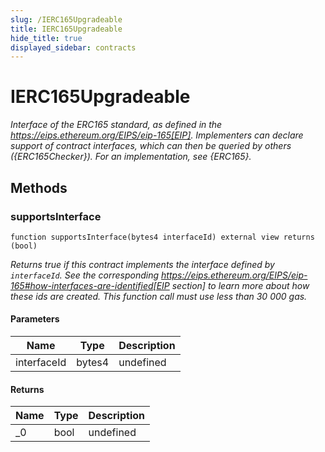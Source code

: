 ```yaml
---
slug: /IERC165Upgradeable
title: IERC165Upgradeable
hide_title: true
displayed_sidebar: contracts
---
```


# IERC165Upgradeable

_Interface of the ERC165 standard, as defined in the https://eips.ethereum.org/EIPS/eip-165[EIP]. Implementers can declare support of contract interfaces, which can then be queried by others ({ERC165Checker}). For an implementation, see {ERC165}._

## Methods

### supportsInterface

```solidity
function supportsInterface(bytes4 interfaceId) external view returns (bool)
```

_Returns true if this contract implements the interface defined by `interfaceId`. See the corresponding https://eips.ethereum.org/EIPS/eip-165#how-interfaces-are-identified[EIP section] to learn more about how these ids are created. This function call must use less than 30 000 gas._

#### Parameters

| Name        | Type   | Description |
| ----------- | ------ | ----------- |
| interfaceId | bytes4 | undefined   |

#### Returns

| Name | Type | Description |
| ---- | ---- | ----------- |
| \_0  | bool | undefined   |
